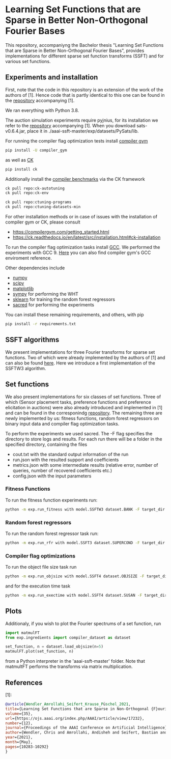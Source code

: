 # Learning Set Functions that are Sparse in Better Non-Orthogonal Fourier Bases


This repository, accompaniyng the Bachelor thesis "Learning Set Functions that are Sparse in Better Non-Orthogonal Fourier Bases", provides implementations for different sparse set function transforms (SSFT) and for various set functions.

## Experiments and installation

First, note that the code in this repository is an extension of the work of the authors of \[1\]. Hence code that is partly identical to this one can be found in the [repository](https://github.com/chrislybaer/aaai-ssft) accompanying \[1\].

We ran everything with Python 3.8.

The auction simulation experiments require pyjnius, for its installation we refer to the [repository](https://github.com/chrislybaer/aaai-ssft) accompanying \[1\].
When you download sats-v0.6.4.jar, place it in ./aaai-ssft-master/exp/datasets/PySats/lib.

For running the compiler flag optimization tests install [compiler gym](https://compilergym.com/index.html)
```bash
pip install -U compiler_gym
```
as well as [CK](https://ck.readthedocs.io/en/latest/index.html)
```bash
pip install ck
```
Additionally install the [compiler benchmarks](https://github.com/ctuning/ctuning-programs) via the CK framework
```bash
ck pull repo:ck-autotuning
ck pull repo:ck-env

ck pull repo:ctuning-programs
ck pull repo:ctuning-datasets-min
```

For other installation methods or in case of issues with the installation of compiler gym or CK, please consult
* https://compilergym.com/getting_started.html 
* https://ck.readthedocs.io/en/latest/src/installation.html#ck-installation

To run the compiler flag optimization tasks install [GCC](https://gcc.gnu.org/install/). We performed the experiments with GCC 9.
[Here](https://compilergym.com/envs/gcc.html#installation) you can also find compiler gym's GCC enviroment reference.

Other dependencies include
* [numpy](https://numpy.org/)
* [scipy](https://scipy.org/)
* [matplotlib](https://matplotlib.org/)
* [sympy](https://www.sympy.org/en/index.html) for performing the WHT
* [sklearn](https://scikit-learn.org/stable/) for training the random forest regressors
* [sacred](https://sacred.readthedocs.io/en/stable/index.html) for performing the experiments

You can install these remaining requirements, and others, with pip

```bash
pip install -r requirements.txt
```

## SSFT algorithms

We present implementations for three Fourier transforms for sparse set functions. Two of which were already implemented by the authors of [1] and can also be found [here](https://github.com/chrislybaer/aaai-ssft). Here we introduce a first implementation of the SSFTW3 algorithm.


## Set functions 

We also present implementations for six classes of set functions. Three of which (Sensor placement tasks, preference functions and preference elicitation in auctions) were also already introduced and implemented in [1] and can be found in the corresponindg [repository](https://github.com/chrislybaer/aaai-ssft). The remaining three are newly implemented by us: fitness functions, random forest regressors on binary input data and compiler flag optimization tasks. 

To perform the experiments we used sacred. The -F flag specifies the directory to store logs and results. For each run there will be a folder in the specified directory, containing the files 
* cout.txt with the standard output information of the run 
* run.json with the resulted support and coefficients
* metrics.json with some intermediate results (relative error, number of queries, number of recovered coefficients etc.)
* config.json with the input parameters


### Fitness Functions 

To run the fitness function experiments run:

```bash
python -m exp.run_fitness with model.SSFTW3 dataset.BANK -F target_dir 
```

### Random forest regressors

To run the random forest regressor task run:

```bash
python -m exp.run_rfr with model.SSFT3 dataset.SUPERCOND -F target_dir 
```

### Compiler flag optimizations

To run the object file size task run

```bash
python -m exp.run_objsize with model.SSFT4 dataset.OBJSIZE -F target_dir 
```
and for the execution time task

```bash
python -m exp.run_exectime with model.SSFT4 dataset.SUSAN -F target_dir 
```

## Plots

Additionaly, if you wish to plot the Fourier spectrums of a set function, run

```py
import matmulFT
from exp.ingredients import compiler_dataset as dataset

set_function, n = dataset.load_objsize(n=5)
matmulFT.plot(set_function, n)

```
from a Python interpreter in the 'aaai-ssft-master' folder.
Note that matmultFT performs the transforms via matrix multiplication. 


## References
\[1\]: 
```bibtex
@article{Wendler_Amrollahi_Seifert_Krause_Püschel_2021, 
title={Learning Set Functions that are Sparse in Non-Orthogonal {F}ourier Bases}, 
volume={35}, 
url={https://ojs.aaai.org/index.php/AAAI/article/view/17232}, 
number={12}, 
journal={Proceedings of the AAAI Conference on Artificial Intelligence}, 
author={Wendler, Chris and Amrollahi, Andisheh and Seifert, Bastian and Krause, Andreas and P{\"u}schel, Markus}, 
year={2021}, 
month={May}, 
pages={10283-10292}
}
```
